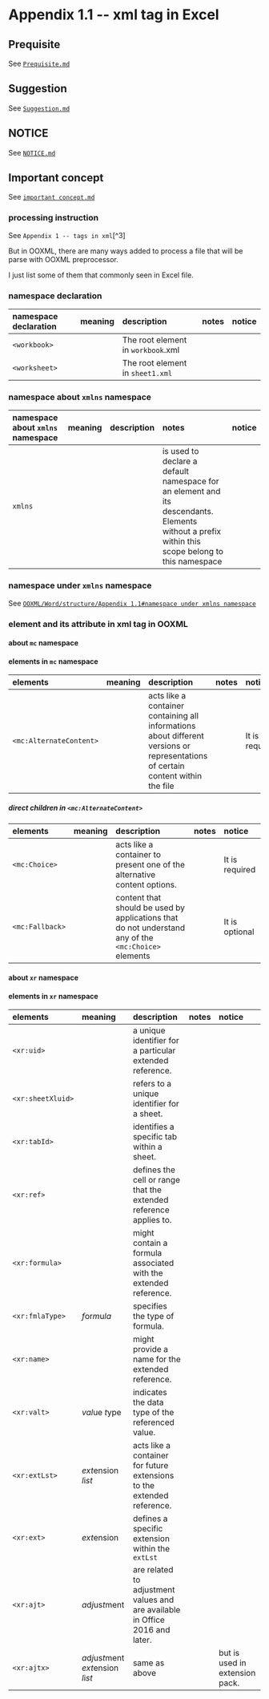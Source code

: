 # Appendix 1.1 -- xml tag in Excel
## Prequisite
See [`Prequisite.md`](https://github.com/40843245/OOXML/blob/main/Prequisite/Prequisite.md)

## Suggestion
See [`Suggestion.md`](https://github.com/40843245/OOXML/blob/main/Suggestion/Suggestion.md)

## NOTICE
See [`NOTICE.md`](https://github.com/40843245/OOXML/blob/main/NOTICE/NOTICE.md)

## Important concept
See [`important concept.md`](https://github.com/40843245/OOXML/blob/main/concept/important%20concept.md)

### processing instruction
See `Appendix 1 -- tags in xml`[^3]

But in OOXML, there are many ways added to process a file that will be parse with OOXML preprocessor.

I just list some of them that commonly seen in Excel file.

### namespace declaration
| namespace declaration | meaning | description | notes | notice |
| :---------- | :----------- | :----- | :--- | :-- |
| `<workbook>` | | The root element in `workbook`.xml | | |
| `<worksheet>` | | The root element in `sheet1.xml` | | |

### namespace about `xmlns` namespace
| namespace about `xmlns` namespace | meaning | description | notes | notice |
| :---------- | :----------- | :----- | :--- | :-- |
| `xmlns` | | | is used to declare a default namespace for an element and its descendants. Elements without a prefix within this scope belong to this namespace | | |

### namespace under `xmlns` namespace
See [`OOXML/Word/structure/Appendix 1.1#namespace under xmlns namespace`](https://github.com/40843245/OOXML/blob/main/Word/structure/Appendix%201.1%20--%20xml%20tag%20in%20Document.md#namespace-under-xmlns-namespace)

### element and its attribute in xml tag in OOXML
#### about `mc` namespace
#### elements in `mc` namespace
| elements | meaning | description | notes | notice |
| :---------- | :----------- | :----- | :--- | :-- |
| `<mc:AlternateContent>` | | acts like a container containing all informations about different versions or representations of certain content within the file | | It is required |

##### direct children in `<mc:AlternateContent>`
| elements | meaning | description | notes | notice |
| :---------- | :----------- | :----- | :--- | :-- |
| `<mc:Choice>` | | acts like a container to present one of the alternative content options. | | It is required |
| `<mc:Fallback>` | | content that should be used by applications that do not understand any of the `<mc:Choice>` elements | | It is optional |

#### about `xr` namespace
#### elements in `xr` namespace
| elements | meaning | description | notes | notice |
| :---------- | :----------- | :----- | :--- | :-- |
| `<xr:uid>` | | a unique identifier for a particular extended reference. | | |
| `<xr:sheetXluid>` | | refers to a unique identifier for a sheet. | | |
| `<xr:tabId>` | |  identifies a specific tab within a sheet. | | |
| `<xr:ref>` | |  defines the cell or range that the extended reference applies to.| | |
| `<xr:formula>` | | might contain a formula associated with the extended reference. | | |
| `<xr:fmlaType>` | *f*or*m*u*la* | specifies the type of formula. | | |
| `<xr:name>` | |  might provide a name for the extended reference. | | |
| `<xr:valt>` | *val*ue *t*ype | indicates the data type of the referenced value. | | |
| `<xr:extLst>` | *ext*ension *l*i*st* | acts like a container for future extensions to the extended reference. | |
| `<xr:ext>` | *ext*ension | defines a specific extension within the `extLst` | | |
| `<xr:ajt>` | *a*d*j*us*t*ment  | are related to adjustment values and are available in Office 2016 and later. | | |
| `<xr:ajtx>` | *a*d*j*us*t*ment *ext*ension *l*i*st* | same as above | | but is used in extension pack. |

